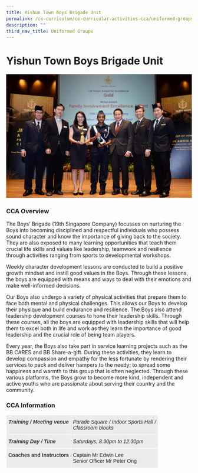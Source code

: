 ```yaml
---
title: Yishun Town Boys Brigade Unit
permalink: /co-curriculum/co-curricular-activities-cca/uniformed-groups/yishun-town-boys-brigade-unit/
description: ""
third_nav_title: Uniformed Groups
---
```

# **Yishun Town Boys Brigade Unit**

![](/images/Main%20Focus%20Photo%20Niche%20Award%20-%20JM%20Fraser%20Gold%20Award%20(1).jpeg)


### CCA Overview

The Boys’ Brigade (19th Singapore Company) focusses on nurturing the Boys into becoming disciplined and respectful individuals who possess sound character and know the importance of giving back to the society. They are also exposed to many learning opportunities that teach them crucial life skills and values like leadership, teamwork and resilience through activities ranging from sports to developmental workshops.

Weekly character development lessons are conducted to build a positive growth mindset and instill good values in the Boys. Through these lessons, the boys are equipped with means and ways to deal with their emotions and make well-informed decisions.

Our Boys also undergo a variety of physical activities that prepare them to face both mental and physical challenges. This allows our Boys to develop their physique and build endurance and resilience. The Boys also attend leadership development courses to hone their leadership skills. Through these courses, all the boys are equipped with leadership skills that will help them to excel both in life and work as they learn the importance of good leadership and the crucial role of being team players.

Every year, the Boys also take part in service learning projects such as the BB CARES and BB Share-a-gift. During these activities, they learn to develop compassion and empathy for the less fortunate by rendering their services to pack and deliver hampers to the needy; to spread some happiness and warmth to this group that is often neglected. Through these various platforms, the Boys grow to become more kind, independent and active youths who are passionate about serving their country and the community.

### CCA Information



<table style="border-collapse:collapse;border-spacing:0" class="tg"><thead><tr><th style="background-color:#ECECEC;border-color:#ffffff;border-style:solid;border-width:1px;color:#333;font-family:Arial, sans-serif;font-size:14px;font-style:italic;font-weight:bold;overflow:hidden;padding:10px 5px;text-align:left;vertical-align:top;word-break:normal">Training / Meeting venue</th><th style="background-color:#ECECEC;border-color:#ffffff;border-style:solid;border-width:1px;color:#222;font-family:Arial, sans-serif;font-size:14px;font-style:italic;font-weight:normal;overflow:hidden;padding:10px 5px;text-align:left;vertical-align:top;word-break:normal">Parade Square / Indoor Sports Hall /<br>Classroom blocks</th></tr></thead><tbody><tr><td style="background-color:#ECECEC;border-color:#ffffff;border-style:solid;border-width:1px;color:#333;font-family:Arial, sans-serif;font-size:14px;font-style:italic;font-weight:bold;overflow:hidden;padding:10px 5px;text-align:left;vertical-align:top;word-break:normal">Training Day / Time</td><td style="background-color:#ECECEC;border-color:#ffffff;border-style:solid;border-width:1px;color:#222;font-family:Arial, sans-serif;font-size:14px;font-style:italic;overflow:hidden;padding:10px 5px;text-align:left;vertical-align:top;word-break:normal">Saturdays, 8.30pm to 12.30pm</td></tr><tr><td style="background-color:#ECECEC;border-color:#ffffff;border-style:solid;border-width:1px;color:#333;font-family:Arial, sans-serif;font-size:14px;font-weight:bold;overflow:hidden;padding:10px 5px;text-align:left;vertical-align:top;word-break:normal">Coaches and Instructors</td><td style="background-color:#ECECEC;border-color:#ffffff;border-style:solid;border-width:1px;color:#222;font-family:Arial, sans-serif;font-size:14px;overflow:hidden;padding:10px 5px;text-align:left;vertical-align:top;word-break:normal">Captain Mr Edwin Lee<br>Senior Officer Mr Peter Ong</td></tr></tbody></table>